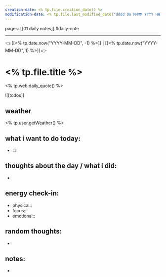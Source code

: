 ```yaml
---
creation-date: <% tp.file.creation_date() %> 
modification-date: <% tp.file.last_modified_date("dddd Do MMMM YYYY HH:mm:ss") %> 
---
```

pages: [[01 daily notes]] 
#daily-note
___

👈 [[<% tp.date.now("YYYY-MM-DD", -1) %>]] | [[<% tp.date.now("YYYY-MM-DD", 1) %>]] 👉 

# <% tp.file.title %> 
<% tp.web.daily_quote() %>

![[todos]]


## weather
<% tp.user.getWeather() %>

## what i want to do today:
- [ ] 

## thoughts about the day / what i did:
- 

## energy check-in:
- physical::
- focus::
- emotional::

## random thoughts:
- 

## notes:
- 

